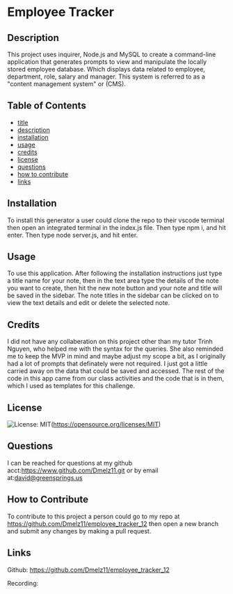 # Employee Tracker

## Description
This project uses inquirer, Node.js and MySQL to create a command-line application that generates prompts to view and manipulate the locally stored employee database. Which displays data related to employee, department, role, salary and manager.
This system is referred to as a "content management system" or
(CMS).

## Table of Contents

- [title](#title)
- [description](#description)
- [installation](#installation)
- [usage](#usage)
- [credits](#credits)
- [license](#license)
- [questions](#questions)
- [how to contribute](#how-to-contribute)
- [links](#links)

## Installation
To install this generator a user could clone the repo to their vscode terminal then open an integrated terminal in the index.js file. Then type npm i, and hit enter. Then type node server.js, and hit enter.

## Usage
To use this application. After following the installation instructions just type a title name
for your note, then in the text area type the details of the note you want to create, then hit the
new note button and your note and title will be saved in the sidebar. The note titles in the sidebar can be 
clicked on to view the text details and edit or delete the selected note.

## Credits
I did not have any collaberation on this project other than my tutor Trinh Nguyen, who helped me with the syntax for the queries. She also reminded me to keep the MVP in mind and maybe adjust my scope a bit, as I originally had a lot of prompts that definately were not required. I just got a little carried away on the data that could be saved and accessed. The rest of the code in this app came from our class activities and the code that is in them, which I used as templates for this challenge. 

## License

![License: MIT](https://img.shields.io/badge/License-MIT-yellow.svg)(https://opensource.org/licenses/MIT)

## Questions
I can be reached for questions at my github acct:https://www.github.com/Dmelz11.git or 
by email at:david@greensprings.us

## How to Contribute
To contribute to this project a person could go to my repo at 
https://github.com/Dmelz11/employee_tracker_12 then open a new branch 
and submit any changes by making a pull request.

## Links

Github: https://github.com/Dmelz11/employee_tracker_12

Recording:
